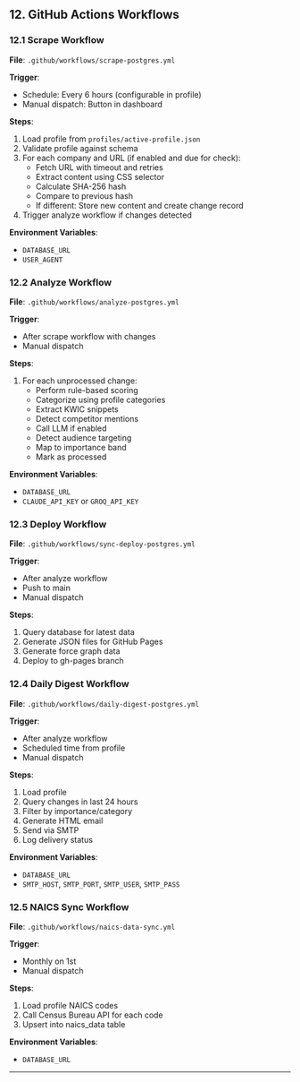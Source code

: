 ## 12. GitHub Actions Workflows

### 12.1 Scrape Workflow

**File**: `.github/workflows/scrape-postgres.yml`

**Trigger**:
- Schedule: Every 6 hours (configurable in profile)
- Manual dispatch: Button in dashboard

**Steps**:
1. Load profile from `profiles/active-profile.json`
2. Validate profile against schema
3. For each company and URL (if enabled and due for check):
   - Fetch URL with timeout and retries
   - Extract content using CSS selector
   - Calculate SHA-256 hash
   - Compare to previous hash
   - If different: Store new content and create change record
4. Trigger analyze workflow if changes detected

**Environment Variables**:
- `DATABASE_URL`
- `USER_AGENT`

### 12.2 Analyze Workflow

**File**: `.github/workflows/analyze-postgres.yml`

**Trigger**:
- After scrape workflow with changes
- Manual dispatch

**Steps**:
1. For each unprocessed change:
   - Perform rule-based scoring
   - Categorize using profile categories
   - Extract KWIC snippets
   - Detect competitor mentions
   - Call LLM if enabled
   - Detect audience targeting
   - Map to importance band
   - Mark as processed

**Environment Variables**:
- `DATABASE_URL`
- `CLAUDE_API_KEY` or `GROQ_API_KEY`

### 12.3 Deploy Workflow

**File**: `.github/workflows/sync-deploy-postgres.yml`

**Trigger**:
- After analyze workflow
- Push to main
- Manual dispatch

**Steps**:
1. Query database for latest data
2. Generate JSON files for GitHub Pages
3. Generate force graph data
4. Deploy to gh-pages branch

### 12.4 Daily Digest Workflow

**File**: `.github/workflows/daily-digest-postgres.yml`

**Trigger**:
- After analyze workflow
- Scheduled time from profile
- Manual dispatch

**Steps**:
1. Load profile
2. Query changes in last 24 hours
3. Filter by importance/category
4. Generate HTML email
5. Send via SMTP
6. Log delivery status

**Environment Variables**:
- `DATABASE_URL`
- `SMTP_HOST`, `SMTP_PORT`, `SMTP_USER`, `SMTP_PASS`

### 12.5 NAICS Sync Workflow

**File**: `.github/workflows/naics-data-sync.yml`

**Trigger**:
- Monthly on 1st
- Manual dispatch

**Steps**:
1. Load profile NAICS codes
2. Call Census Bureau API for each code
3. Upsert into naics_data table

**Environment Variables**:
- `DATABASE_URL`

---

